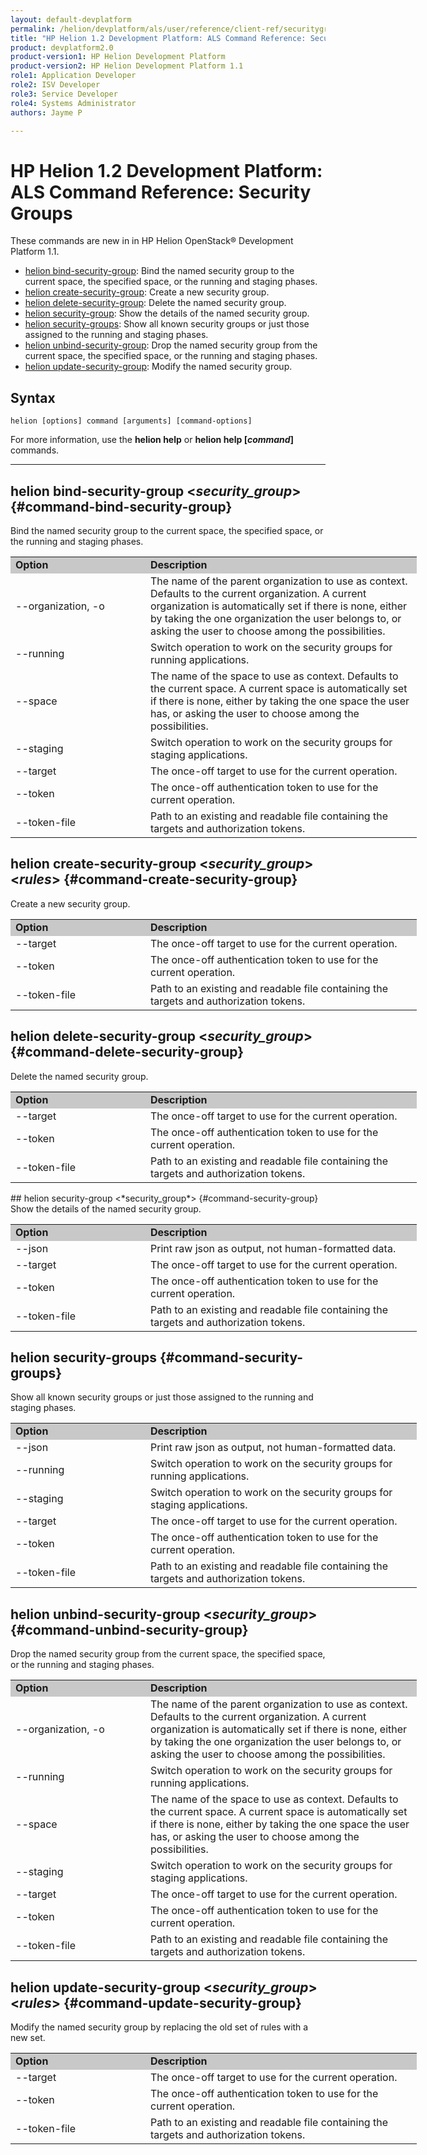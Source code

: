 ```yaml
---
layout: default-devplatform
permalink: /helion/devplatform/als/user/reference/client-ref/securitygroups/
title: "HP Helion 1.2 Development Platform: ALS Command Reference: Security Groups"
product: devplatform2.0
product-version1: HP Helion Development Platform
product-version2: HP Helion Development Platform 1.1
role1: Application Developer 
role2: ISV Developer
role3: Service Developer
role4: Systems Administrator
authors: Jayme P

---
```

<!--UNDER REVISION-->

# HP Helion 1.2 Development Platform: ALS Command Reference: Security Groups

These commands are new in in HP Helion OpenStack&#174; Development Platform 1.1.

- [helion bind-security-group](#command-bind-security-group): Bind the named security group to the current space, the specified space, or the running and staging phases. 
- [helion create-security-group](#command-create-security-group): Create a new security group.
- [helion delete-security-group](#command-delete-security-group): Delete the named security group.
- [helion security-group](#command-security-group): Show the details of the named security group.
- [helion security-groups](#command-security-groups): Show all known security groups or just those assigned to the running and staging phases.
- [helion unbind-security-group](#command-unbind-security-group): Drop the named security group from the current space, the specified space, or the running and staging phases.
- [helion update-security-group](#command-update-security-group): Modify the named security group.


## Syntax

	helion [options] command [arguments] [command-options]
For more information, use the **helion help** or **helion help [*command*]** commands.

<hr />

##  helion bind-security-group <*security_group*> {#command-bind-security-group}
 
Bind the named security group to the current space, the specified space, or the running and staging phases. 

<table style="text-align: left; vertical-align: top; width:650px;">
<tr style="background-color: #C8C8C8;">
<td style="width: 200px;"><b>Option</b></td><td><b>Description</b></td>
</tr>
<tr><td>--organization, -o</td><td>The name of the parent organization to use as context. Defaults to the current organization. A current organization is automatically set if there is none, either by taking the one organization the user belongs to, or asking the user to choose among the possibilities.</td></tr>
<tr><td>--running</td><td>Switch operation to work on the security groups for running applications.</td></tr>
<tr><td>--space</td><td>The name of the space to use as context. Defaults to the current space. A current space is automatically set if there is none, either by taking the one space the user has, or asking the user to choose among the possibilities.</td></tr>
<tr><td>--staging</td><td>Switch operation to work on the security groups for staging applications.</td></tr>
<tr>
<td>--target</td>
<td>The once-off target to use for the current operation.</td>
</tr>    <tr><td>--token</td>
<td>The once-off authentication token to use for the current
operation.</td>
</tr>    <tr><td>--token-file</td>
<td>Path to an existing and readable file containing the targets and
authorization tokens.</td></tr>
</table>
    
## helion create-security-group <*security_group*> <*rules*> {#command-create-security-group}
Create a new security group.

<table style="text-align: left; vertical-align: top; width:650px;">
<tr style="background-color: #C8C8C8;">
<td style="width: 200px;"><b>Option</b></td><td><b>Description</b></td>
</tr>
<tr>
<td>--target</td>
<td>The once-off target to use for the current operation.</td>
</tr>    <tr><td>--token</td>
<td>The once-off authentication token to use for the current
operation.</td>
</tr>    <tr><td>--token-file</td>
<td>Path to an existing and readable file containing the targets and
authorization tokens.</td></tr>
</table>
	
    
## helion delete-security-group  <*security_group*> {#command-delete-security-group}
Delete the named security group.
<table style="text-align: left; vertical-align: top; width:650px;">
<tr style="background-color: #C8C8C8;">
<td style="width: 200px;"><b>Option</b></td><td><b>Description</b></td>
</tr>
<tr>
<td>--target</td>
<td>The once-off target to use for the current operation.</td>
</tr>    <tr><td>--token</td>
<td>The once-off authentication token to use for the current
operation.</td>
</tr>    <tr><td>--token-file</td>
<td>Path to an existing and readable file containing the targets and
authorization tokens.</td></tr>
</table>
## helion security-group <*security_group*> {#command-security-group}
Show the details of the named security group.

<table style="text-align: left; vertical-align: top; width:650px;">
<tr style="background-color: #C8C8C8;">
<td style="width: 200px;"><b>Option</b></td><td><b>Description</b></td>
</tr>
<tr><td>--json</td><td>Print raw json as output, not human-formatted data.</td></tr>
<tr>
<td>--target</td>
<td>The once-off target to use for the current operation.</td>
</tr>    <tr><td>--token</td>
<td>The once-off authentication token to use for the current
operation.</td>
</tr>    <tr><td>--token-file</td>
<td>Path to an existing and readable file containing the targets and
authorization tokens.</td></tr>
</table>

    
## helion security-groups {#command-security-groups}
Show all known security groups or just those assigned to the running and staging phases.
    
<table style="text-align: left; vertical-align: top; width:650px;">
<tr style="background-color: #C8C8C8;">
<td style="width: 200px;"><b>Option</b></td><td><b>Description</b></td>
</tr>
<tr><td>--json</td><td>Print raw json as output, not human-formatted data.</td></tr>
<tr><tr><td>--running</td><td>Switch operation to work on the security groups for running applications.</td></tr>
<tr><td>--staging</td><td>Switch operation to work on the security groups for staging applications.</td></tr>
<td>--target</td>
<td>The once-off target to use for the current operation.</td>
</tr>    <tr><td>--token</td>
<td>The once-off authentication token to use for the current
operation.</td>
</tr>    <tr><td>--token-file</td>
<td>Path to an existing and readable file containing the targets and
authorization tokens.</td></tr>
</table>
	
    
## helion unbind-security-group  <*security_group*> {#command-unbind-security-group}
Drop the named security group from the current space, the specified space, or the running and staging phases.
	    
<table style="text-align: left; vertical-align: top; width:650px;">
<tr style="background-color: #C8C8C8;">
<td style="width: 200px;"><b>Option</b></td><td><b>Description</b></td>
</tr>
<tr><td>--organization, -o</td><td>The name of the parent organization to use as context. Defaults to the current organization. A current organization is automatically set if there is none, either by taking the one organization the user belongs to, or asking the user to choose among the possibilities.</td></tr>
<tr><td>--running</td><td>Switch operation to work on the security groups for running applications.</td></tr>
<tr><td>--space</td><td>The name of the space to use as context. Defaults to the current space. A current space is automatically set if there is none, either by taking the one space the user has, or asking the user to choose among the possibilities.</td></tr>
<tr><td>--staging</td><td>Switch operation to work on the security groups for staging applications.</td></tr>
<tr>
<td>--target</td>
<td>The once-off target to use for the current operation.</td>
</tr>    <tr><td>--token</td>
<td>The once-off authentication token to use for the current
operation.</td>
</tr>    <tr><td>--token-file</td>
<td>Path to an existing and readable file containing the targets and
authorization tokens.</td></tr>
</table>
    
## helion update-security-group  <*security_group*> <*rules*> {#command-update-security-group}
Modify the named security group by replacing the old set of rules with a new set.

<table style="text-align: left; vertical-align: top; width:650px;">
<tr style="background-color: #C8C8C8;">
<td style="width: 200px;"><b>Option</b></td><td><b>Description</b></td>
</tr>
<tr>
<td>--target</td>
<td>The once-off target to use for the current operation.</td>
</tr>    <tr><td>--token</td>
<td>The once-off authentication token to use for the current
operation.</td>
</tr>    <tr><td>--token-file</td>
<td>Path to an existing and readable file containing the targets and
authorization tokens.</td></tr>
</table>
